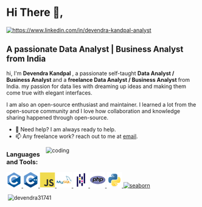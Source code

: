 <h1 align="left">Hi There 👋,</h1>


<a href="https://linkedin.com/in/https://www.linkedin.com/in/devendra-kandpal-analyst" target="blank"><img align="center" src="https://raw.githubusercontent.com/rahuldkjain/github-profile-readme-generator/master/src/images/icons/Social/linked-in-alt.svg" alt="https://www.linkedin.com/in/devendra-kandpal-analyst" height="30" width="40" /></a>


<h2 align="left">A passionate Data Analyst | Business Analyst from India</h2>

<p> hi, I'm <b font size=20 color="blue"> Devendra Kandpal </b>, a passionate self-taught <b> Data Analyst / Business Analyst  </b> and a <b>freelance Data Analyst / Business Analyst </b> from India. my passion for data lies with dreaming up ideas and making them come true with elegant interfaces.

I am also an open-source enthusiast and maintainer. I learned a lot from the open-source community and I love how collaboration and knowledge sharing happened through open-source. <p/>



- 💬 Need help? I am always ready to help.
- 📫 Any freelance work? reach out to me at <a href="devendrakandpal11@gmail.com" > email</a>.

<img align="right" alt="coding" width="400" src="https://media0.giphy.com/media/qgQUggAC3Pfv687qPC/giphy.gif">



<h3 align="left">Languages and Tools:</h3>
<p align="left"> <a href="https://www.cprogramming.com/" target="_blank" rel="noreferrer"> <img src="https://raw.githubusercontent.com/devicons/devicon/master/icons/c/c-original.svg" alt="c" width="40" height="40"/> </a> <a href="https://www.w3schools.com/cpp/" target="_blank" rel="noreferrer"> <img src="https://raw.githubusercontent.com/devicons/devicon/master/icons/cplusplus/cplusplus-original.svg" alt="cplusplus" width="40" height="40"/> </a> <a href="https://developer.mozilla.org/en-US/docs/Web/JavaScript" target="_blank" rel="noreferrer"> <img src="https://raw.githubusercontent.com/devicons/devicon/master/icons/javascript/javascript-original.svg" alt="javascript" width="40" height="40"/> </a> <a href="https://www.mysql.com/" target="_blank" rel="noreferrer"> <img src="https://raw.githubusercontent.com/devicons/devicon/master/icons/mysql/mysql-original-wordmark.svg" alt="mysql" width="40" height="40"/> </a> <a href="https://pandas.pydata.org/" target="_blank" rel="noreferrer"> <img src="https://raw.githubusercontent.com/devicons/devicon/2ae2a900d2f041da66e950e4d48052658d850630/icons/pandas/pandas-original.svg" alt="pandas" width="40" height="40"/> </a> <a href="https://www.php.net" target="_blank" rel="noreferrer"> <img src="https://raw.githubusercontent.com/devicons/devicon/master/icons/php/php-original.svg" alt="php" width="40" height="40"/> </a> <a href="https://www.python.org" target="_blank" rel="noreferrer"> <img src="https://raw.githubusercontent.com/devicons/devicon/master/icons/python/python-original.svg" alt="python" width="40" height="40"/> </a> <a href="https://seaborn.pydata.org/" target="_blank" rel="noreferrer"> <img src="https://seaborn.pydata.org/_images/logo-mark-lightbg.svg" alt="seaborn" width="40" height="40"/> </a> </p>

<p>&nbsp;<img align="center" src="https://github-readme-stats.vercel.app/api?username=devendra31741&show_icons=true&locale=en" alt="devendra31741" /></p>

